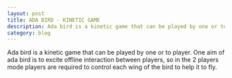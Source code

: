 ```yaml
---
layout: post
title: ADA BIRD - KINETIC GAME
description: Ada bird is a kinetic game that can be played by one or to player. One aim of ada bird is to excite offline interaction between players, so in the 2 players mode players are required to control each wing of the bird to help it to fly.
category: blog
---
```


Ada bird is a kinetic game that can be played by one or to player. One aim of ada bird is to excite offline interaction between players, so in the 2 players mode players are required to control each wing of the bird to help it to fly.

